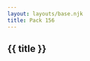```yaml
---
layout: layouts/base.njk
title: Pack 156
---
```

<section class="section">
  <div class="container">
    <h1 class="title has-text-centered">{{ title }}</h1>
    </div>
</section>
